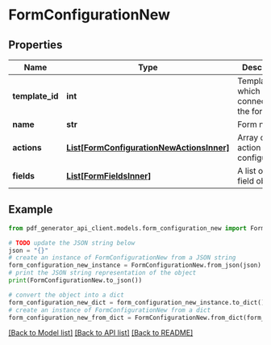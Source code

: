 # FormConfigurationNew


## Properties

Name | Type | Description | Notes
------------ | ------------- | ------------- | -------------
**template_id** | **int** | Template ID which is connected to the form | [optional] 
**name** | **str** | Form name | [optional] 
**actions** | [**List[FormConfigurationNewActionsInner]**](FormConfigurationNewActionsInner.md) | Array of action configurations | [optional] 
**fields** | [**List[FormFieldsInner]**](FormFieldsInner.md) | A list of form field objects | [optional] 

## Example

```python
from pdf_generator_api_client.models.form_configuration_new import FormConfigurationNew

# TODO update the JSON string below
json = "{}"
# create an instance of FormConfigurationNew from a JSON string
form_configuration_new_instance = FormConfigurationNew.from_json(json)
# print the JSON string representation of the object
print(FormConfigurationNew.to_json())

# convert the object into a dict
form_configuration_new_dict = form_configuration_new_instance.to_dict()
# create an instance of FormConfigurationNew from a dict
form_configuration_new_from_dict = FormConfigurationNew.from_dict(form_configuration_new_dict)
```
[[Back to Model list]](../README.md#documentation-for-models) [[Back to API list]](../README.md#documentation-for-api-endpoints) [[Back to README]](../README.md)


